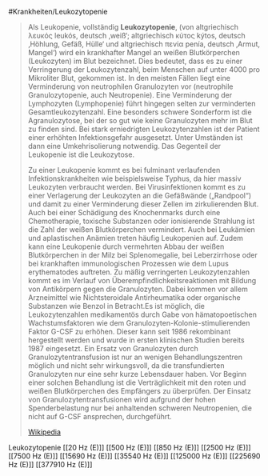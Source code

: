 #Krankheiten/Leukozytopenie

> Als Leukopenie, vollständig **Leukozytopenie**, (von altgriechisch λευκός leukós, deutsch ‚weiß‘; altgriechisch κύτος kýtos, deutsch ‚Höhlung, Gefäß, Hülle‘  und altgriechisch πενία penía, deutsch ‚Armut, Mangel‘) wird ein krankhafter Mangel an weißen Blutkörperchen (Leukozyten) im Blut bezeichnet. Dies bedeutet, dass es zu einer Verringerung der Leukozytenzahl, beim Menschen auf unter 4000 pro Mikroliter Blut, gekommen ist. In den meisten Fällen liegt eine Verminderung von neutrophilen Granulozyten vor (neutrophile Granulozytopenie, auch Neutropenie). Eine Verminderung der Lymphozyten (Lymphopenie) führt hingegen selten zur verminderten Gesamtleukozytenzahl. Eine besonders schwere Sonderform ist die Agranulozytose, bei der so gut wie keine Granulozyten mehr im Blut zu finden sind. Bei stark erniedrigten Leukozytenzahlen ist der Patient einer erhöhten Infektionsgefahr ausgesetzt. Unter Umständen ist dann eine Umkehrisolierung notwendig. Das Gegenteil der Leukopenie ist die Leukozytose.
>
> Zu einer Leukopenie kommt es bei fulminant verlaufenden Infektionskrankheiten wie beispielsweise Typhus, da hier massiv Leukozyten verbraucht werden. Bei Virusinfektionen kommt es zu einer Verlagerung der Leukozyten an die Gefäßwände („Randpool“) und damit zu einer Verminderung dieser Zellen im zirkulierenden Blut. Auch bei einer Schädigung des Knochenmarks durch eine Chemotherapie, toxische Substanzen oder ionisierende Strahlung ist die Zahl der weißen Blutkörperchen vermindert. Auch bei Leukämien und aplastischen Anämien treten häufig Leukopenien auf. Zudem kann eine Leukopenie durch vermehrten Abbau der weißen Blutkörperchen in der Milz bei Splenomegalie, bei Leberzirrhose oder bei krankhaften immunologischen Prozessen wie dem Lupus erythematodes auftreten. Zu mäßig verringerten Leukozytenzahlen kommt es im Verlauf von Überempfindlichkeitsreaktionen mit Bildung von Antikörpern gegen die Granulozyten. Dabei kommen vor allem Arzneimittel wie Nichtsteroidale Antirheumatika oder organische Substanzen wie Benzol in Betracht.Es ist möglich, die Leukozytenzahlen medikamentös durch Gabe von hämatopoetischen Wachstumsfaktoren wie dem Granulozyten-Kolonie-stimulierenden Faktor G-CSF zu erhöhen. Dieser kann seit 1986 rekombinant hergestellt werden und wurde in ersten klinischen Studien bereits 1987 eingesetzt. Ein Ersatz von Granulozyten durch Granulozytentransfusion ist nur an wenigen Behandlungszentren möglich und nicht sehr wirkungsvoll, da die transfundierten Granulozyten nur eine sehr kurze Lebensdauer haben. Vor Beginn einer solchen Behandlung ist die Verträglichkeit mit den roten und weißen Blutkörperchen des Empfängers zu überprüfen. Der Einsatz von Granulozytentransfusionen wird aufgrund der hohen Spenderbelastung nur bei anhaltenden schweren Neutropenien, die nicht auf G-CSF ansprechen, durchgeführt.
>
> [Wikipedia](https://de.wikipedia.org/wiki/Leukopenie)

Leukozytopenie
[[20 Hz (E)]]
[[500 Hz (E)]]
[[850 Hz (E)]]
[[2500 Hz (E)]]
[[7500 Hz (E)]]
[[15690 Hz (E)]]
[[35540 Hz (E)]]
[[125000 Hz (E)]]
[[225690 Hz (E)]]
[[377910 Hz (E)]]